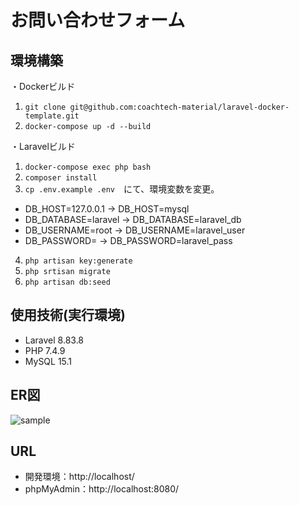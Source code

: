 
# お問い合わせフォーム

## 環境構築
・Dockerビルド 
1. `git clone git@github.com:coachtech-material/laravel-docker-template.git`
2. `docker-compose up -d --build`

・Laravelビルド
1. `docker-compose exec php bash`
2. `composer install`
3. `cp .env.example .env`　にて、環境変数を変更。
- DB_HOST=127.0.0.1   ->  DB_HOST=mysql
- DB_DATABASE=laravel ->  DB_DATABASE=laravel_db
- DB_USERNAME=root    ->  DB_USERNAME=laravel_user
- DB_PASSWORD=        ->  DB_PASSWORD=laravel_pass
4. `php artisan key:generate`
5. `php srtisan migrate`
6. `php artisan db:seed`

## 使用技術(実行環境)
- Laravel  8.83.8
- PHP 7.4.9
- MySQL 15.1

## ER図
![sample](https://github.com/AgatsumaT/check-test/assets/149846646/89b4d53a-06f1-4ed4-a35f-4d93b161a55e)



## URL
- 開発環境：http://localhost/
- phpMyAdmin：http://localhost:8080/
